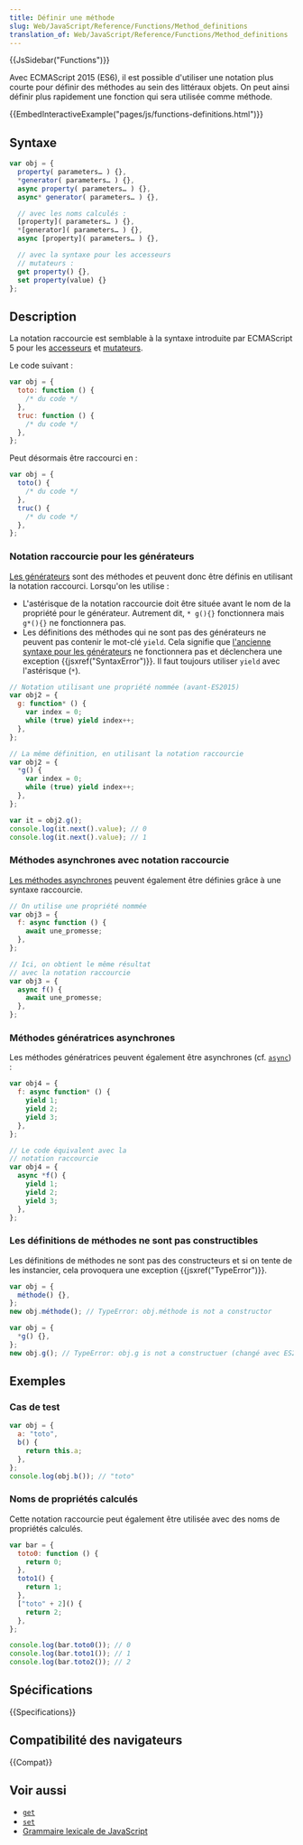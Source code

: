 ```yaml
---
title: Définir une méthode
slug: Web/JavaScript/Reference/Functions/Method_definitions
translation_of: Web/JavaScript/Reference/Functions/Method_definitions
---
```


{{JsSidebar("Functions")}}

Avec ECMAScript 2015 (ES6), il est possible d'utiliser une notation plus courte pour définir des méthodes au sein des littéraux objets. On peut ainsi définir plus rapidement une fonction qui sera utilisée comme méthode.

{{EmbedInteractiveExample("pages/js/functions-definitions.html")}}

## Syntaxe

```js
var obj = {
  property( parameters… ) {},
  *generator( parameters… ) {},
  async property( parameters… ) {},
  async* generator( parameters… ) {},

  // avec les noms calculés :
  [property]( parameters… ) {},
  *[generator]( parameters… ) {},
  async [property]( parameters… ) {},

  // avec la syntaxe pour les accesseurs
  // mutateurs :
  get property() {},
  set property(value) {}
};
```

## Description

La notation raccourcie est semblable à la syntaxe introduite par ECMAScript 5 pour les [accesseurs](/fr/docs/Web/JavaScript/Reference/Fonctions/get) et [mutateurs](/fr/docs/Web/JavaScript/Reference/Fonctions/set).

Le code suivant :

```js
var obj = {
  toto: function () {
    /* du code */
  },
  truc: function () {
    /* du code */
  },
};
```

Peut désormais être raccourci en :

```js
var obj = {
  toto() {
    /* du code */
  },
  truc() {
    /* du code */
  },
};
```

### Notation raccourcie pour les générateurs

[Les générateurs](/fr/docs/Web/JavaScript/Reference/Instructions/function*) sont des méthodes et peuvent donc être définis en utilisant la notation raccourci. Lorsqu'on les utilise :

- L'astérisque de la notation raccourcie doit être située avant le nom de la propriété pour le générateur. Autrement dit, `* g(){}` fonctionnera mais `g*(){}` ne fonctionnera pas.
- Les définitions des méthodes qui ne sont pas des générateurs ne peuvent pas contenir le mot-clé `yield`. Cela signifie que [l'ancienne syntaxe pour les générateurs](/fr/docs/Web/JavaScript/Reference/Instructions/Fonction_génératrice_historique) ne fonctionnera pas et déclenchera une exception {{jsxref("SyntaxError")}}. Il faut toujours utiliser `yield` avec l'astérisque (`*`).

```js
// Notation utilisant une propriété nommée (avant-ES2015)
var obj2 = {
  g: function* () {
    var index = 0;
    while (true) yield index++;
  },
};

// La même définition, en utilisant la notation raccourcie
var obj2 = {
  *g() {
    var index = 0;
    while (true) yield index++;
  },
};

var it = obj2.g();
console.log(it.next().value); // 0
console.log(it.next().value); // 1
```

### Méthodes asynchrones avec notation raccourcie

[Les méthodes asynchrones](/fr/docs/Web/JavaScript/Reference/Instructions/async_function) peuvent également être définies grâce à une syntaxe raccourcie.

```js
// On utilise une propriété nommée
var obj3 = {
  f: async function () {
    await une_promesse;
  },
};

// Ici, on obtient le même résultat
// avec la notation raccourcie
var obj3 = {
  async f() {
    await une_promesse;
  },
};
```

### Méthodes génératrices asynchrones

Les méthodes génératrices peuvent également être asynchrones (cf. [`async`](/fr/docs/Web/JavaScript/Reference/Instructions/async_function)) :

```js
var obj4 = {
  f: async function* () {
    yield 1;
    yield 2;
    yield 3;
  },
};

// Le code équivalent avec la
// notation raccourcie
var obj4 = {
  async *f() {
    yield 1;
    yield 2;
    yield 3;
  },
};
```

### Les définitions de méthodes ne sont pas constructibles

Les définitions de méthodes ne sont pas des constructeurs et si on tente de les instancier, cela provoquera une exception {{jsxref("TypeError")}}.

```js
var obj = {
  méthode() {},
};
new obj.méthode(); // TypeError: obj.méthode is not a constructor

var obj = {
  *g() {},
};
new obj.g(); // TypeError: obj.g is not a constructuer (changé avec ES2016)
```

## Exemples

### Cas de test

```js
var obj = {
  a: "toto",
  b() {
    return this.a;
  },
};
console.log(obj.b()); // "toto"
```

### Noms de propriétés calculés

Cette notation raccourcie peut également être utilisée avec des noms de propriétés calculés.

```js
var bar = {
  toto0: function () {
    return 0;
  },
  toto1() {
    return 1;
  },
  ["toto" + 2]() {
    return 2;
  },
};

console.log(bar.toto0()); // 0
console.log(bar.toto1()); // 1
console.log(bar.toto2()); // 2
```

## Spécifications

{{Specifications}}

## Compatibilité des navigateurs

{{Compat}}

## Voir aussi

- [`get`](/fr/docs/Web/JavaScript/Reference/Opérateurs/L_opérateur_get)
- [`set`](/fr/docs/Web/JavaScript/Reference/Opérateurs/L_opérateur_set)
- [Grammaire lexicale de JavaScript](/fr/docs/Web/JavaScript/Reference/Grammaire_lexicale)
